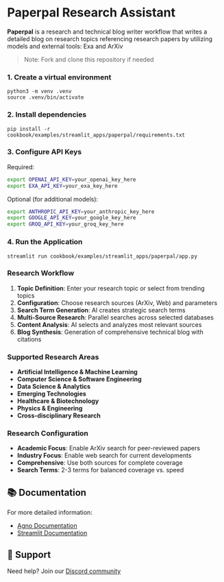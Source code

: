 # Paperpal Research Assistant

**Paperpal** is a research and technical blog writer workflow that writes a detailed blog on research topics referencing research papers by utilizing models and external tools: Exa and ArXiv

> Note: Fork and clone this repository if needed

### 1. Create a virtual environment

```shell
python3 -m venv .venv
source .venv/bin/activate
```

### 2. Install dependencies

```shell
pip install -r cookbook/examples/streamlit_apps/paperpal/requirements.txt
```

### 3. Configure API Keys

Required:

```bash
export OPENAI_API_KEY=your_openai_key_here
export EXA_API_KEY=your_exa_key_here
```

Optional (for additional models):

```bash
export ANTHROPIC_API_KEY=your_anthropic_key_here
export GOOGLE_API_KEY=your_google_key_here
export GROQ_API_KEY=your_groq_key_here
```

### 4. Run the Application

```shell
streamlit run cookbook/examples/streamlit_apps/paperpal/app.py
```
### Research Workflow

1. **Topic Definition**: Enter your research topic or select from trending topics
2. **Configuration**: Choose research sources (ArXiv, Web) and parameters
3. **Search Term Generation**: AI creates strategic search terms
4. **Multi-Source Research**: Parallel searches across selected databases
5. **Content Analysis**: AI selects and analyzes most relevant sources
6. **Blog Synthesis**: Generation of comprehensive technical blog with citations

### Supported Research Areas

- **Artificial Intelligence & Machine Learning**
- **Computer Science & Software Engineering** 
- **Data Science & Analytics**
- **Emerging Technologies**
- **Healthcare & Biotechnology**
- **Physics & Engineering**
- **Cross-disciplinary Research**

### Research Configuration
- **Academic Focus**: Enable ArXiv search for peer-reviewed papers
- **Industry Focus**: Enable web search for current developments
- **Comprehensive**: Use both sources for complete coverage
- **Search Terms**: 2-3 terms for balanced coverage vs. speed


## 📚 Documentation

For more detailed information:

- [Agno Documentation](https://docs.agno.com)
- [Streamlit Documentation](https://docs.streamlit.io)

## 🤝 Support

Need help? Join our [Discord community](https://agno.link/discord)
